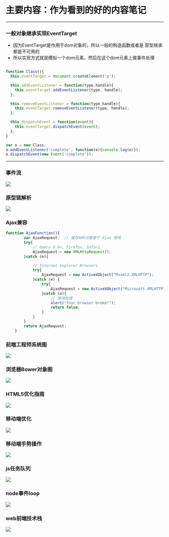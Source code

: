 # 主要内容：作为看到的好的内容笔记
----------------------------------
### 一般对象继承实现EventTarget
+ 因为EventTarget是作用于dom对象的，所以一般的构造函数或者是
原型继承都是不可用的
+ 所以实现方式就是模拟一个dom元素，然后在这个dom元素上做事件处理
``` javascript

function Class(){
  this.eventTarget = document.createElement('p');

  this.addEventListener = function(type,handle){
    this.eventTarget.addEventListener(type, handle);
  };

  this.removeEventListener = function(type,handle){
    this.eventTarget.removeEventListener(type, handle);
  };

  this.dispatchEvent = function(event){
    this.eventTarget.dispatchEvent(event);
  };
}

var o = new Class;
o.addEventListener('complete', function(e){console.log(e)});
o.dispatchEvent(new Event('complete'));
```

--------------------

### 事件流
![](http://sfault-image.b0.upaiyun.com/12/1b/121ba0d37798d6d23227d2dd49d0e58c_articlex)

### 原型链解析
![](http://sfault-image.b0.upaiyun.com/428/382/4283823667-55e0613c29a7a)

### Ajax兼容
``` javascript
function AjaxFunction(){
        var AjaxRequest;  // 缓存XHR对象便于 Ajax 使用
        try{
            // Opera 8.0+, Firefox, Safari 
            AjaxRequest = new XMLHttpRequest();
        }catch (e){

            // Internet Explorer Browsers
            try{
                AjaxRequest = new ActiveXObject("Msxml2.XMLHTTP");
            }catch (e) {
                try{
                    AjaxRequest = new ActiveXObject("Microsoft.XMLHTTP");
                }catch (e){
                    // 错误处理
                    alert("Your browser broke!");
                    return false;
                }
            }
        }
        return AjaxRequest;
    }
```
### 前端工程师系统图
![](http://sfault-image.b0.upaiyun.com/cf/51/cf518c33f1adcbbc21b917910a840b64)

### 浏览器Bower对象图
![](http://sfault-image.b0.upaiyun.com/146/503/1465036893-553e4ae9ad4c3)

### HTML5优化指南
![](http://sfault-image.b0.upaiyun.com/462/322/462322984-553e3da07b565)

### 移动端优化
![](http://sfault-image.b0.upaiyun.com/355/213/3552139123-553e3cd058c1c)

### 移动端手势操作
![](http://sfault-image.b0.upaiyun.com/457/264/457264527-553e443113302)
### js任务队列
![](http://sfault-image.b0.upaiyun.com/336/763/3367633254-55e66d3548437)
### node事件loop
![](http://sfault-image.b0.upaiyun.com/240/809/2408093305-55e66e7352df8)

### web前端技术栈
![](https://raw.githubusercontent.com/unruledboy/WebFrontEndStack/master/Web%20Front%20End%20Stack.png)
